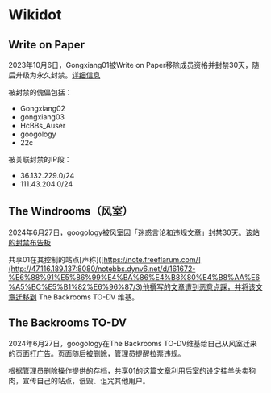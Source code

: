 # Wikidot
## Write on Paper

2023年10月6日，Gongxiang01被Write on Paper移除成员资格并封禁30天，随后升级为永久封禁。[详细信息](https://write-on-paper.wikidot.com/forum/t-16385036/gongxiang01)

被封禁的傀儡包括：
- Gongxiang02
- gongxiang03
- HcBBs_Auser
- googology
- 22c

被关联封禁的IP段：
- 36.132.229.0/24
- 111.43.204.0/24

## The Windrooms（风室）

2024年6月27日，googology被风室因「迷惑言论和违规文章」封禁30天。[该站的封禁布告板](https://backroom-cn.wikidot.com/fj)

共享01在其控制的站点[声称]([https://note.freeflarum.com/](http://47.116.189.137:8080/notebbs.dynv6.net/d/161672-%E6%88%91%E5%86%99%E4%BA%86%E4%B8%80%E4%B8%AA%E6%A5%BC%E5%B1%82%E6%96%87/3)他撰写的文章遭到恶意点踩，并将该文章迁移到 The Backrooms TO-DV 维基。

## The Backrooms TO-DV

2024年6月27日，googology在The Backrooms TO-DV维基给自己从风室迁来的页面[打广告](https://backrooms-to-dv.wikidot.com/forum/t-16872126/upvote#post-6552383)。页面随后[被删除](https://backrooms-to-dv.wikidot.com/forum/t-15852521#post-6552442)，管理员提醒拉票违规。

根据管理员删除操作提供的存档，共享01的这篇文章利用后室的设定挂羊头卖狗肉，宣传自己的站点，诋毁、诅咒其他用户。
